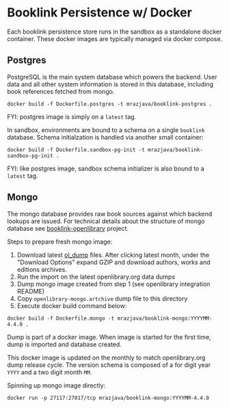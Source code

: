 # Booklink Persistence w/ Docker
Each booklink persistence store runs in the sandbox as a standalone docker container. These docker images are 
typically managed via docker compose.

## Postgres
PostgreSQL is the main system database which powers the backend. User data and all other system information is stored 
in this database, including book references fetched from mongo.

```
docker build -f Dockerfile.postgres -t mrazjava/booklink-postgres .
``` 
FYI: postgres image is simply on a `latest` tag.

In sandbox, environments are bound to a schema on a single `booklink` database. Schema initialzation is handled via 
another small container:
```
docker build -f Dockerfile.sandbox-pg-init -t mrazjava/booklink-sandbox-pg-init .
```
FYI: like postgres image, sandbox schema initializer is also bound to a `latest` tag.

## Mongo
The mongo database provides raw book sources against which backend lookups are issued. For technical details about 
the structure of mongo database see [booklink-openlibrary](https://github.com/mrazjava/booklink-openlibrary) project.

Steps to prepare fresh mongo image:
1) Download latest [ol_dump](https://archive.org/details/ol_exports?sort=-publicdate) files. After clicking latest 
month, under the "Download Options" expand GZIP and download authors, works and editions archives.
2) Run the import on the latest openlibrary.org data dumps
3) Dump mongo image created from step 1 (see openlibrary integration README)
4) Copy `openlibrary-mongo.artchive` dump file to this directory
5) Execute docker build command below:
```
docker build -f Dockerfile.mongo -t mrazjava/booklink-mongo:YYYYMM-4.4.0 .
```
Dump is part of a docker image. When image is started for the first time, dump is imported and database created. 

This docker image is updated on the monthly to match openlibrary.org dump release cycle. The version schema is 
composed of a for digit year `YYYY` and a two digit month `MM`.

Spinning up mongo image directly:
```
docker run -p 27117:27017/tcp mrazjava/booklink-mongo:YYYYMM-4.4.0
```